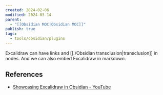 ```yaml
---
created: 2024-02-06
modified: 2024-03-14
parent:
  - "[[Obsidian MOC|Obsidian MOC]]"
publish: true
tags:
  - tools/obsidian/plugins
---
```

Excalidraw can have links and [[./Obsidian transclusion|transclusion]] in nodes. And we can also embed Excalidraw in markdown.

## References
- [Showcasing Excalidraw in Obsidian - YouTube](https://www.youtube.com/watch?v=o0exK-xFP3k)

